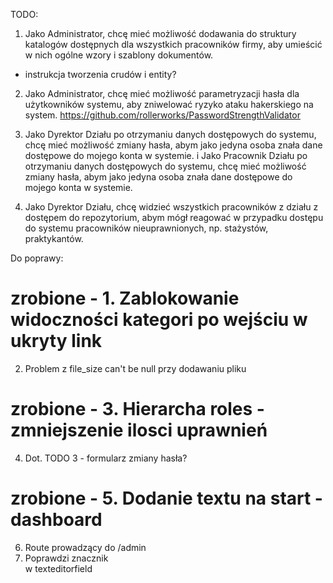 TODO:

1. Jako Administrator, chcę mieć możliwość dodawania do struktury katalogów dostępnych dla wszystkich pracowników firmy, aby umieścić w nich ogólne wzory i szablony dokumentów. 
- instrukcja tworzenia crudów i entity?

2. Jako Administrator, chcę mieć możliwość parametryzacji  hasła dla użytkowników systemu, aby zniwelować ryzyko ataku hakerskiego na system.
https://github.com/rollerworks/PasswordStrengthValidator

3. Jako Dyrektor Działu po otrzymaniu danych dostępowych do systemu, chcę mieć możliwość zmiany hasła, abym jako jedyna osoba znała dane dostępowe do mojego konta w systemie.
i 
Jako  Pracownik Działu po otrzymaniu danych dostępowych do systemu, chcę mieć możliwość zmiany hasła, abym jako jedyna osoba znała dane dostępowe do mojego konta w systemie.

4. Jako Dyrektor Działu, chcę widzieć wszystkich pracowników z działu z dostępem do repozytorium, abym mógł reagować w przypadku dostępu do systemu pracowników nieuprawnionych, np. stażystów, praktykantów.  


Do poprawy:

# zrobione - 1. Zablokowanie widoczności kategori po wejściu w ukryty link
2. Problem z file_size can't be null przy dodawaniu pliku
# zrobione - 3. Hierarcha roles - zmniejszenie ilosci uprawnień
4. Dot. TODO 3 - formularz zmiany hasła?
# zrobione - 5. Dodanie textu na start - dashboard
6. Route prowadzący do /admin
7. Poprawdzi znacznik <div> w texteditorfield
